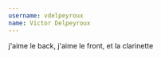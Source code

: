 ```yaml
---
username: vdelpeyroux
name: Victor Delpeyroux
---
```

j'aime le back, j'aime le front, et la clarinette
